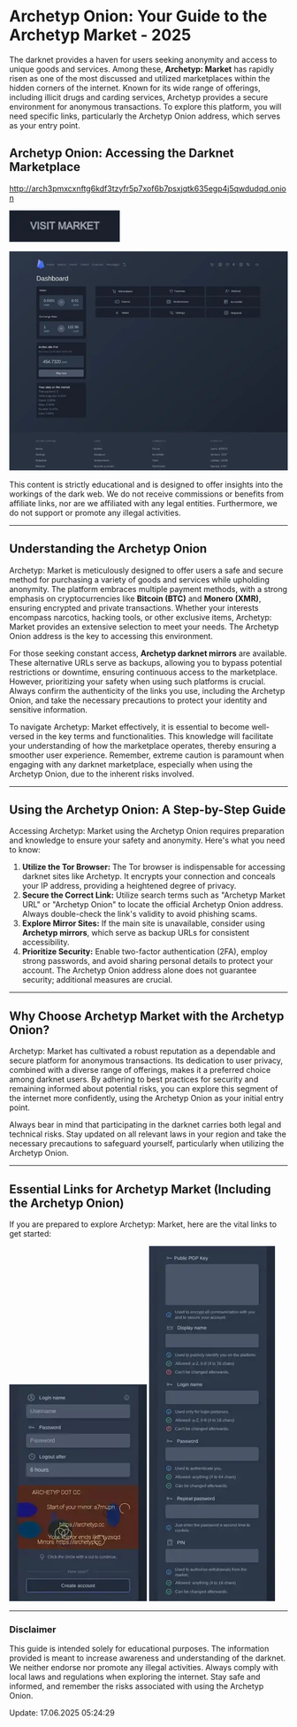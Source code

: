 # Archetyp Onion: Your Guide to the Archetyp Market - 2025

The darknet provides a haven for users seeking anonymity and access to unique goods and services. Among these, **Archetyp: Market** has rapidly risen as one of the most discussed and utilized marketplaces within the hidden corners of the internet. Known for its wide range of offerings, including illicit drugs and carding services, Archetyp provides a secure environment for anonymous transactions. To explore this platform, you will need specific links, particularly the Archetyp Onion address, which serves as your entry point.

## Archetyp Onion: Accessing the Darknet Marketplace

http://arch3pmxcxnftg6kdf3tzyfr5p7xof6b7psxjqtk635egp4j5qwdudqd.onion

[<img src="/images/task.webp" width="200">](http://arch3pmxcxnftg6kdf3tzyfr5p7xof6b7psxjqtk635egp4j5qwdudqd.onion)

<a href="http://arch3pmxcxnftg6kdf3tzyfr5p7xof6b7psxjqtk635egp4j5qwdudqd.onion"><img src="/images/plan.webp" alt="Archetyp Preview" style="max-width: 100%;"></a>

This content is strictly educational and is designed to offer insights into the workings of the dark web. We do not receive commissions or benefits from affiliate links, nor are we affiliated with any legal entities. Furthermore, we do not support or promote any illegal activities.

---

## Understanding the Archetyp Onion

Archetyp: Market is meticulously designed to offer users a safe and secure method for purchasing a variety of goods and services while upholding anonymity. The platform embraces multiple payment methods, with a strong emphasis on cryptocurrencies like **Bitcoin (BTC)** and **Monero (XMR)**, ensuring encrypted and private transactions. Whether your interests encompass narcotics, hacking tools, or other exclusive items, Archetyp: Market provides an extensive selection to meet your needs. The Archetyp Onion address is the key to accessing this environment.

For those seeking constant access, **Archetyp darknet mirrors** are available. These alternative URLs serve as backups, allowing you to bypass potential restrictions or downtime, ensuring continuous access to the marketplace. However, prioritizing your safety when using such platforms is crucial. Always confirm the authenticity of the links you use, including the Archetyp Onion, and take the necessary precautions to protect your identity and sensitive information.

To navigate Archetyp: Market effectively, it is essential to become well-versed in the key terms and functionalities. This knowledge will facilitate your understanding of how the marketplace operates, thereby ensuring a smoother user experience. Remember, extreme caution is paramount when engaging with any darknet marketplace, especially when using the Archetyp Onion, due to the inherent risks involved.

---

## Using the Archetyp Onion: A Step-by-Step Guide

Accessing Archetyp: Market using the Archetyp Onion requires preparation and knowledge to ensure your safety and anonymity. Here's what you need to know:

1.  **Utilize the Tor Browser:** The Tor browser is indispensable for accessing darknet sites like Archetyp. It encrypts your connection and conceals your IP address, providing a heightened degree of privacy.
2.  **Secure the Correct Link:** Utilize search terms such as "Archetyp Market URL" or "Archetyp Onion" to locate the official Archetyp Onion address. Always double-check the link's validity to avoid phishing scams.
3.  **Explore Mirror Sites:** If the main site is unavailable, consider using **Archetyp mirrors**, which serve as backup URLs for consistent accessibility.
4.  **Prioritize Security:** Enable two-factor authentication (2FA), employ strong passwords, and avoid sharing personal details to protect your account. The Archetyp Onion address alone does not guarantee security; additional measures are crucial.

---

## Why Choose Archetyp Market with the Archetyp Onion?

Archetyp: Market has cultivated a robust reputation as a dependable and secure platform for anonymous transactions. Its dedication to user privacy, combined with a diverse range of offerings, makes it a preferred choice among darknet users. By adhering to best practices for security and remaining informed about potential risks, you can explore this segment of the internet more confidently, using the Archetyp Onion as your initial entry point.

Always bear in mind that participating in the darknet carries both legal and technical risks. Stay updated on all relevant laws in your region and take the necessary precautions to safeguard yourself, particularly when utilizing the Archetyp Onion.

---

## Essential Links for Archetyp Market (Including the Archetyp Onion)

If you are prepared to explore Archetyp: Market, here are the vital links to get started:

<a href="http://arch3pmxcxnftg6kdf3tzyfr5p7xof6b7psxjqtk635egp4j5qwdudqd.onion"><img src="/images/screen.webp" alt="Archetyp Login" style="max-width: 100%;"></a>
<a href="http://arch3pmxcxnftg6kdf3tzyfr5p7xof6b7psxjqtk635egp4j5qwdudqd.onion"><img src="/images/restore.webp" alt="Archetyp Register" style="max-width: 100%;"></a>

---

### Disclaimer

This guide is intended solely for educational purposes. The information provided is meant to increase awareness and understanding of the darknet. We neither endorse nor promote any illegal activities. Always comply with local laws and regulations when exploring the internet. Stay safe and informed, and remember the risks associated with using the Archetyp Onion.







Update:  17.06.2025 05:24:29